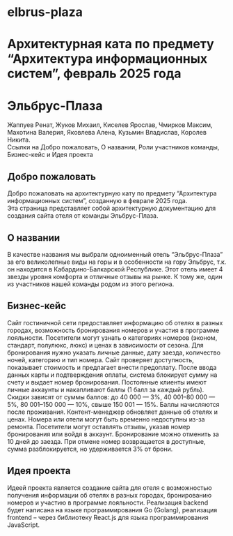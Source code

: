 # elbrus-plaza
# Архитектурная ката по предмету “Архитектура информационных систем”, февраль 2025 года  
# Эльбрус-Плаза  
Жаппуев Ренат, Жуков Михаил, Киселев Ярослав, Чмирков Максим, Махотина Валерия, Яковлева Алена, Кузьмин Владислав, Королев Никита.  
Ссылки на Добро пожаловать, О названии, Роли участников команды, Бизнес-кейс и Идея проекта
## Добро пожаловать  
Добро пожаловать на архитектурную кату по предмету “Архитектура информационных систем”, созданную в феврале 2025 года.  
Эта страница представляет собой архитектурную документацию для создания сайта отеля от команды Эльбрус-Плаза.  
## О названии  
В качестве названия мы выбрали одноименный отель “Эльбрус-Плаза” за его великолепные виды на горы и в особенности на гору Эльбрус, т.к. он находится в Кабардино-Балкарской Республике. Этот отель имеет 4 звезды уровня комфорта и отличные отзывы на рынке. К тому же, один из участников нашей команды родом из этого региона.  
## Бизнес-кейс  
Сайт гостиничной сети предоставляет информацию об отелях в разных городах, возможность бронирования номеров и участия в программе лояльности. Посетители могут узнать о категориях номеров (эконом, стандарт, полулюкс, люкс) и ценах в зависимости от сезона. Для бронирования нужно указать личные данные, дату заезда, количество ночей, категорию и тип номера. Сайт проверяет доступность, показывает стоимость и предлагает внести предоплату. После ввода данных карты и подтверждения оплаты, система блокирует сумму на счету и выдает номер бронирования.
Постоянные клиенты имеют личные аккаунты и накапливают баллы (1 балл за каждый рубль). Скидки зависят от суммы баллов: до 40 000 — 3%, 40 001–80 000 — 5%, 80 001–150 000 — 10%, свыше 150 001 — 15%. Баллы начисляются после проживания.
Контент-менеджер обновляет данные об отелях и ценах. Номера или отели могут быть временно недоступны из-за ремонта.
Посетители могут оставлять отзывы, указав номер бронирования или войдя в аккаунт.
Бронирование можно отменить за 10 дней до заезда. При отмене номер возвращается в доступные, сумма разблокируется, но удерживается 3% от брони.
## Идея проекта
Идеей проекта является создание сайта для отеля с возможностью получения информации об отелях в разных городах, бронированию номеров и участию в программе лояльности. Реализация backend будет написана на языке программирования Go (Golang), реализация frontend – через библиотеку React.js для языка программирования JavaScript.
